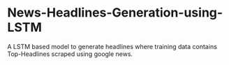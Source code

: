 # News-Headlines-Generation-using-LSTM

A LSTM based model to generate headlines where training data contains Top-Headlines scraped using google news.
